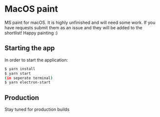 # MacOS paint

MS paint for macOS. It is highly unfinished and will need some work. If you have requests submit them as an issue and they will be added to the shortlist! Happy painting :)

## Starting the app
In order to start the application:
```bash
$ yarn install
$ yarn start
(in seperate terminal)
$ yarn electron-start
```
## Production
Stay tuned for production builds
